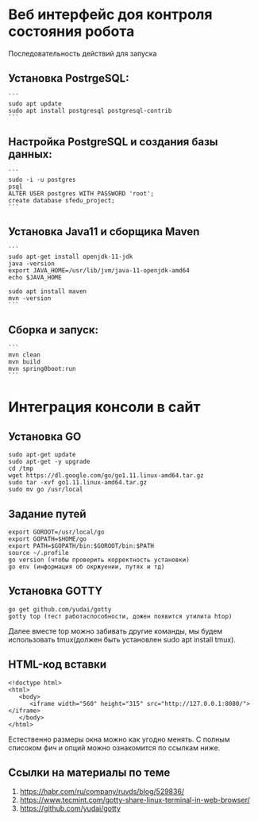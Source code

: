 # Веб интерфейс доя контроля состояния робота

Последовательность действий для запуска

## Установка PostrgeSQL:
    ``` 
    sudo apt update
    sudo apt install postgresql postgresql-contrib
    ```
## Настройка PostgreSQL и создания базы данных:
    ```
    sudo -i -u postgres
    psql
    ALTER USER postgres WITH PASSWORD 'root';
    create database sfedu_project;
    ```
## Установка Java11 и сборщика Maven
    ```
    sudo apt-get install openjdk-11-jdk
    java -version
    export JAVA_HOME=/usr/lib/jvm/java-11-openjdk-amd64
    echo $JAVA_HOME

    sudo apt install maven
    mvn -version  
    ```
## Сборка и запуск:
    ```
    mvn clean
    mvn build
    mvn spring0boot:run
    ```

# Интеграция консоли в сайт

## Установка GO
``` 
sudo apt-get update
sudo apt-get -y upgrade
cd /tmp
wget https://dl.google.com/go/go1.11.linux-amd64.tar.gz
sudo tar -xvf go1.11.linux-amd64.tar.gz
sudo mv go /usr/local
``` 
## Задание путей
```
export GOROOT=/usr/local/go
export GOPATH=$HOME/go
export PATH=$GOPATH/bin:$GOROOT/bin:$PATH
source ~/.profile
go version (чтобы проверить корректность установки)
go env (информация об окржуении, путях и тд)
```
##  Установка GOTTY
```
go get github.com/yudai/gotty
gotty top (тест работаспособности, дожен появится утилита htop)
```
Далее вместе top можно забивать другие команды, мы будем использовать tmux(должен быть установлен sudo apt install tmux).

## HTML-код вставки 
```
<!doctype html>
<html>
   <body>
      <iframe width="560" height="315" src="http://127.0.0.1:8080/"></iframe>
   </body>
</html>
```
Естественно размеры окна можно как угодно менять. С полным списоком фич и опций можно ознакомится по ссылкам ниже. 

## Ссылки на материалы по теме
1. https://habr.com/ru/company/ruvds/blog/529836/
2. https://www.tecmint.com/gotty-share-linux-terminal-in-web-browser/
3. https://github.com/yudai/gotty